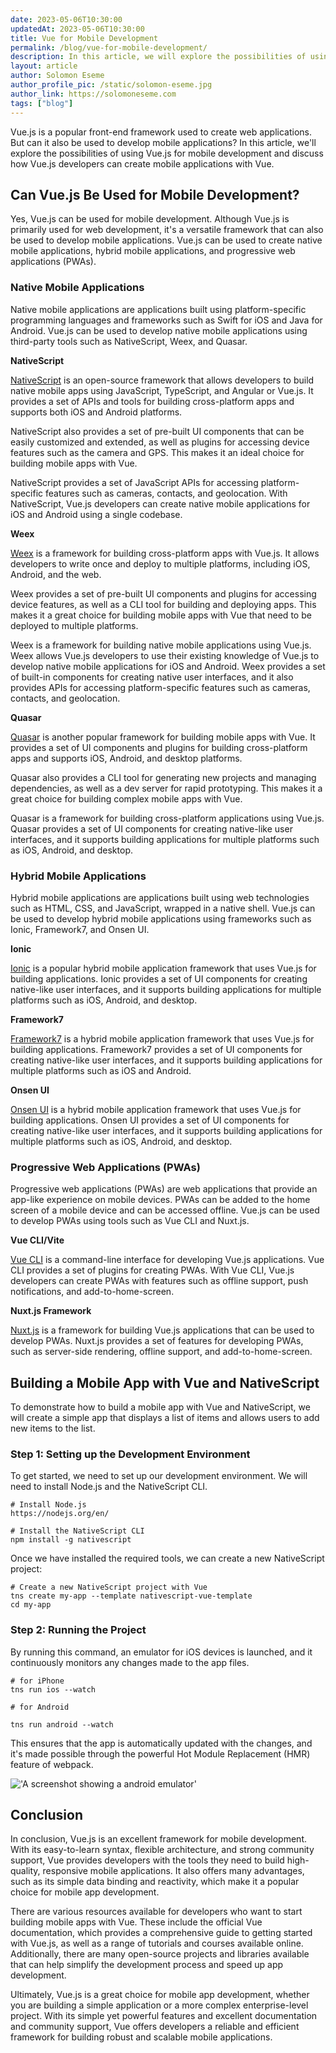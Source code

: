 ```yaml
---
date: 2023-05-06T10:30:00
updatedAt: 2023-05-06T10:30:00
title: Vue for Mobile Development
permalink: /blog/vue-for-mobile-development/
description: In this article, we will explore the possibilities of using Vue.js for mobile development and discuss how Vue.js developers can create mobile applications with Vue.
layout: article
author: Solomon Eseme
author_profile_pic: /static/solomon-eseme.jpg
author_link: https://solomoneseme.com
tags: ["blog"]
---
```


Vue.js is a popular front-end framework used to create web applications. But can it also be used to develop mobile applications? In this article, we'll explore the possibilities of using Vue.js for mobile development and discuss how Vue.js developers can create mobile applications with Vue.

## **Can Vue.js Be Used for Mobile Development?**

Yes, Vue.js can be used for mobile development. Although Vue.js is primarily used for web development, it's a versatile framework that can also be used to develop mobile applications. Vue.js can be used to create native mobile applications, hybrid mobile applications, and progressive web applications (PWAs).

### **Native Mobile Applications**

Native mobile applications are applications built using platform-specific programming languages and frameworks such as Swift for iOS and Java for Android. Vue.js can be used to develop native mobile applications using third-party tools such as NativeScript, Weex, and Quasar.

**NativeScript**

[NativeScript](https://nativescript-vue.org/en/docs/introduction/) is an open-source framework that allows developers to build native mobile apps using JavaScript, TypeScript, and Angular or Vue.js. It provides a set of APIs and tools for building cross-platform apps and supports both iOS and Android platforms.

NativeScript also provides a set of pre-built UI components that can be easily customized and extended, as well as plugins for accessing device features such as the camera and GPS. This makes it an ideal choice for building mobile apps with Vue.

NativeScript provides a set of JavaScript APIs for accessing platform-specific features such as cameras, contacts, and geolocation. With NativeScript, Vue.js developers can create native mobile applications for iOS and Android using a single codebase.

**Weex**

[Weex](https://weexapp.com/) is a framework for building cross-platform apps with Vue.js. It allows developers to write once and deploy to multiple platforms, including iOS, Android, and the web.

Weex provides a set of pre-built UI components and plugins for accessing device features, as well as a CLI tool for building and deploying apps. This makes it a great choice for building mobile apps with Vue that need to be deployed to multiple platforms.

Weex is a framework for building native mobile applications using Vue.js. Weex allows Vue.js developers to use their existing knowledge of Vue.js to develop native mobile applications for iOS and Android. Weex provides a set of built-in components for creating native user interfaces, and it also provides APIs for accessing platform-specific features such as cameras, contacts, and geolocation.

**Quasar**

[Quasar](https://quasar.dev/quasar-cli-vite/developing-mobile-apps/) is another popular framework for building mobile apps with Vue. It provides a set of UI components and plugins for building cross-platform apps and supports iOS, Android, and desktop platforms.

Quasar also provides a CLI tool for generating new projects and managing dependencies, as well as a dev server for rapid prototyping. This makes it a great choice for building complex mobile apps with Vue.

Quasar is a framework for building cross-platform applications using Vue.js. Quasar provides a set of UI components for creating native-like user interfaces, and it supports building applications for multiple platforms such as iOS, Android, and desktop.

### **Hybrid Mobile Applications**

Hybrid mobile applications are applications built using web technologies such as HTML, CSS, and JavaScript, wrapped in a native shell. Vue.js can be used to develop hybrid mobile applications using frameworks such as Ionic, Framework7, and Onsen UI.

**Ionic**

[Ionic](https://ionicframework.com/docs/vue/overview) is a popular hybrid mobile application framework that uses Vue.js for building applications. Ionic provides a set of UI components for creating native-like user interfaces, and it supports building applications for multiple platforms such as iOS, Android, and desktop.

**Framework7**

[Framework7](https://framework7.io/vue/introduction) is a hybrid mobile application framework that uses Vue.js for building applications. Framework7 provides a set of UI components for creating native-like user interfaces, and it supports building applications for multiple platforms such as iOS and Android.

**Onsen UI**

[Onsen UI](https://onsen.io/vue/) is a hybrid mobile application framework that uses Vue.js for building applications. Onsen UI provides a set of UI components for creating native-like user interfaces, and it supports building applications for multiple platforms such as iOS, Android, and desktop.

### **Progressive Web Applications (PWAs)**

Progressive web applications (PWAs) are web applications that provide an app-like experience on mobile devices. PWAs can be added to the home screen of a mobile device and can be accessed offline. Vue.js can be used to develop PWAs using tools such as Vue CLI and Nuxt.js.

**Vue CLI/Vite**

[Vue CLI](https://cli.vuejs.org/) is a command-line interface for developing Vue.js applications. Vue CLI provides a set of plugins for creating PWAs. With Vue CLI, Vue.js developers can create PWAs with features such as offline support, push notifications, and add-to-home-screen.

**Nuxt.js Framework**

[Nuxt.js](https://nuxtjs.org/) is a framework for building Vue.js applications that can be used to develop PWAs. Nuxt.js provides a set of features for developing PWAs, such as server-side rendering, offline support, and add-to-home-screen.

## **Building a Mobile App with Vue and NativeScript**

To demonstrate how to build a mobile app with Vue and NativeScript, we will create a simple app that displays a list of items and allows users to add new items to the list.

### **Step 1: Setting up the Development Environment**

To get started, we need to set up our development environment. We will need to install Node.js and the NativeScript CLI.

```
# Install Node.js
https://nodejs.org/en/

# Install the NativeScript CLI
npm install -g nativescript
```

Once we have installed the required tools, we can create a new NativeScript project:

```
# Create a new NativeScript project with Vue
tns create my-app --template nativescript-vue-template
cd my-app
```

### **Step 2: Running the Project**

By running this command, an emulator for iOS devices is launched, and it continuously monitors any changes made to the app files.

```
# for iPhone
tns run ios --watch

# for Android

tns run android --watch
```

This ensures that the app is automatically updated with the changes, and it's made possible through the powerful Hot Module Replacement (HMR) feature of webpack.

!['A screenshot showing a android emulator'](/androidemulator.avif)

## Conclusion

In conclusion, Vue.js is an excellent framework for mobile development. With its easy-to-learn syntax, flexible architecture, and strong community support, Vue provides developers with the tools they need to build high-quality, responsive mobile applications. It also offers many advantages, such as its simple data binding and reactivity, which make it a popular choice for mobile app development.

There are various resources available for developers who want to start building mobile apps with Vue. These include the official Vue documentation, which provides a comprehensive guide to getting started with Vue.js, as well as a range of tutorials and courses available online. Additionally, there are many open-source projects and libraries available that can help simplify the development process and speed up app development.

Ultimately, Vue.js is a great choice for mobile app development, whether you are building a simple application or a more complex enterprise-level project. With its simple yet powerful features and excellent documentation and community support, Vue offers developers a reliable and efficient framework for building robust and scalable mobile applications.
